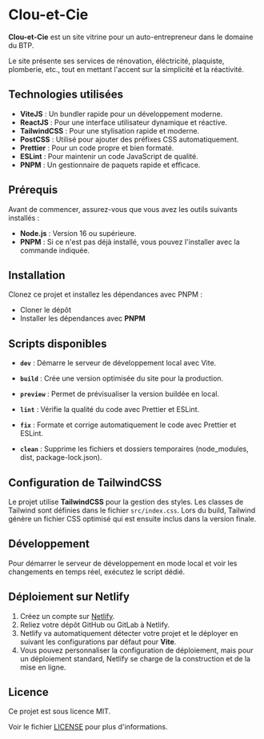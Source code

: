 # Clou-et-Cie

**Clou-et-Cie** est un site vitrine pour un auto-entrepreneur dans le domaine du BTP.

Le site présente ses services de rénovation, éléctricité, plaquiste, plomberie, etc., tout en mettant l'accent sur la simplicité et la réactivité.

## Technologies utilisées

- **ViteJS** : Un bundler rapide pour un développement moderne.
- **ReactJS** : Pour une interface utilisateur dynamique et réactive.
- **TailwindCSS** : Pour une stylisation rapide et moderne.
- **PostCSS** : Utilisé pour ajouter des préfixes CSS automatiquement.
- **Prettier** : Pour un code propre et bien formaté.
- **ESLint** : Pour maintenir un code JavaScript de qualité.
- **PNPM** : Un gestionnaire de paquets rapide et efficace.

## Prérequis

Avant de commencer, assurez-vous que vous avez les outils suivants installés :

- **Node.js** : Version 16 ou supérieure.
- **PNPM** : Si ce n'est pas déjà installé, vous pouvez l'installer avec la commande indiquée.

## Installation

Clonez ce projet et installez les dépendances avec PNPM :

- Cloner le dépôt
- Installer les dépendances avec **PNPM**

## Scripts disponibles

- **`dev`** : Démarre le serveur de développement local avec Vite.
- **`build`** : Crée une version optimisée du site pour la production.

- **`preview`** : Permet de prévisualiser la version buildée en local.

- **`lint`** : Vérifie la qualité du code avec Prettier et ESLint.

- **`fix`** : Formate et corrige automatiquement le code avec Prettier et ESLint.

- **`clean`** : Supprime les fichiers et dossiers temporaires (node_modules, dist, package-lock.json).

## Configuration de TailwindCSS

Le projet utilise **TailwindCSS** pour la gestion des styles. Les classes de Tailwind sont définies dans le fichier `src/index.css`. Lors du build, Tailwind génère un fichier CSS optimisé qui est ensuite inclus dans la version finale.

## Développement

Pour démarrer le serveur de développement en mode local et voir les changements en temps réel, exécutez le script dédié.

## Déploiement sur Netlify

1. Créez un compte sur [Netlify](https://www.netlify.com/).
2. Reliez votre dépôt GitHub ou GitLab à Netlify.
3. Netlify va automatiquement détecter votre projet et le déployer en suivant les configurations par défaut pour **Vite**.
4. Vous pouvez personnaliser la configuration de déploiement, mais pour un déploiement standard, Netlify se charge de la construction et de la mise en ligne.

## Licence

Ce projet est sous licence MIT.

Voir le fichier [LICENSE](LICENSE) pour plus d'informations.
